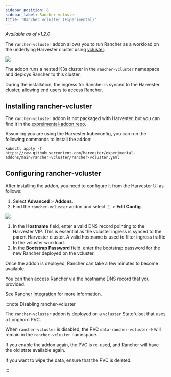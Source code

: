 ```yaml
---
sidebar_position: 8
sidebar_label: Rancher vcluster
title: "Rancher vcluster (Experimental)"
---
```


<head>
  <link rel="canonical" href="https://docs.harvesterhci.io/dev/advanced/rancher-vcluster"/>
</head>

_Available as of v1.2.0_

The `rancher-vcluster` addon allows you to run Rancher as a workload on the underlying Harvester cluster using [vcluster](https://www.vcluster.com/).

![](/img/v1.2/vm-import-controller/EnableAddon.png)

The addon runs a nested K3s cluster in the `rancher-vcluster` namespace and deploys Rancher to this cluster.

During the installation, the ingress for Rancher is synced to the Harvester cluster, allowing end users to access Rancher.

## Installing rancher-vcluster

The `rancher-vcluster` addon is not packaged with Harvester, but you can find it in the [expreimental-addon repo](https://github.com/harvester/experimental-addons).

Assuming you are using the Harvester kubeconfig, you can run the following commands to install the addon:

```
kubectl apply -f https://raw.githubusercontent.com/harvester/experimental-addons/main/rancher-vcluster/rancher-vcluster.yaml
```

## Configuring rancher-vcluster

After installing the addon, you need to configure it from the Harvester UI as follows:

1. Select **Advanced** > **Addons**.
1. Find the `rancher-vcluster` addon and select **⋮** > **Edit Config**.

![](/img/v1.2/rancher-vcluster/VclusterConfig.png)

1. In the **Hostname** field, enter a valid DNS record pointing to the Harvester VIP. This is essential as the vcluster ingress is synced to the parent Harvester cluster. A valid hostname is used to filter ingress traffic to the vcluster workload.
1. In the **Bootstrap Password** field, enter the bootstrap password for the new Rancher deployed on the vcluster.

Once the addon is deployed, Rancher can take a few minutes to become available. 

You can then access Rancher via the hostname DNS record that you provided.

See [Rancher Integration](../rancher/virtualization-management.md) for more information.

:::note Disabling rancher-vcluster

The `rancher-vcluster` addon is deployed on a `vcluster` Statefulset that uses a Longhorn PVC.

When `rancher-vcluster` is disabled, the PVC `data-rancher-vcluster-0` will remain in the `rancher-vcluster` namespace.

If you enable the addon again, the PVC is re-used, and Rancher will have the old state available again.

If you want to wipe the data, ensure that the PVC is deleted.

:::